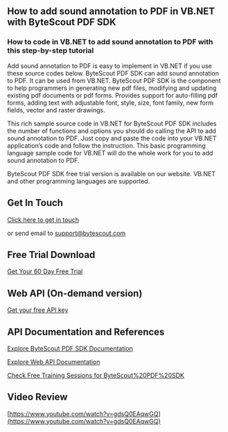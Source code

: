 ## How to add sound annotation to PDF in VB.NET with ByteScout PDF SDK

### How to code in VB.NET to add sound annotation to PDF with this step-by-step tutorial

Add sound annotation to PDF is easy to implement in VB.NET if you use these source codes below. ByteScout PDF SDK can add sound annotation to PDF. It can be used from VB.NET. ByteScout PDF SDK is the component to help programmers in generating new pdf files, modifying and updating existing pdf documents or pdf forms. Provides support for auto-filling pdf forms, adding text with adjustable font, style, size, font family, new form fields, vector and raster drawings.

This rich sample source code in VB.NET for ByteScout PDF SDK includes the number of functions and options you should do calling the API to add sound annotation to PDF. Just copy and paste the code into your VB.NET application’s code and follow the instruction. This basic programming language sample code for VB.NET will do the whole work for you to add sound annotation to PDF.

ByteScout PDF SDK free trial version is available on our website. VB.NET and other programming languages are supported.

## Get In Touch

[Click here to get in touch](https://bytescout.zendesk.com/hc/en-us/requests/new?subject=ByteScout%20PDF%20SDK%20Question)

or send email to [support@bytescout.com](mailto:support@bytescout.com?subject=ByteScout%20PDF%20SDK%20Question) 

## Free Trial Download

[Get Your 60 Day Free Trial](https://bytescout.com/download/web-installer?utm_source=github-readme)

## Web API (On-demand version)

[Get your free API key](https://pdf.co/documentation/api?utm_source=github-readme)

## API Documentation and References

[Explore ByteScout PDF SDK Documentation](https://bytescout.com/documentation/index.html?utm_source=github-readme)

[Explore Web API Documentation](https://pdf.co/documentation/api?utm_source=github-readme)

[Check Free Training Sessions for ByteScout%20PDF%20SDK](https://academy.bytescout.com/)

## Video Review

[https://www.youtube.com/watch?v=gdsQ0EAqwGQ](https://www.youtube.com/watch?v=gdsQ0EAqwGQ)